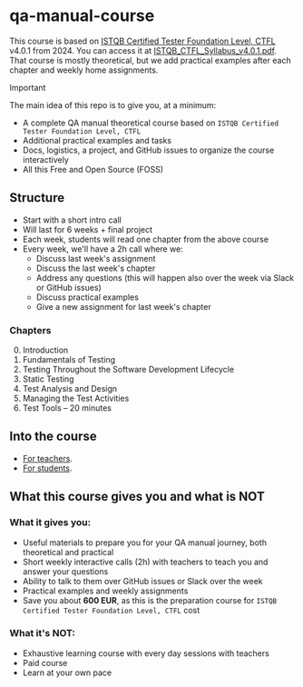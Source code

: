# qa-manual-course

This course is based on [ISTQB Certified Tester Foundation Level, CTFL](https://www.istqb.org/certifications/certified-tester-foundation-level-ctfl-v4-0/) v4.0.1 from 2024. You can access it at [ISTQB_CTFL_Syllabus_v4.0.1.pdf](docs/ISTQB_CTFL_Syllabus_v4.0.1.pdf).  
That course is mostly theoretical, but we add practical examples after each chapter and weekly home assignments.

> [!IMPORTANT]  
> The main idea of this repo is to give you, at a minimum:
> - A complete QA manual theoretical course based on `ISTQB Certified Tester Foundation Level, CTFL`
> - Additional practical examples and tasks
> - Docs, logistics, a project, and GitHub issues to organize the course interactively
> - All this Free and Open Source (FOSS)

## Structure

- Start with a short intro call
- Will last for 6 weeks + final project
- Each week, students will read one chapter from the above course
- Every week, we'll have a 2h call where we:
  - Discuss last week's assignment
  - Discuss the last week's chapter
  - Address any questions (this will happen also over the week via Slack or GitHub issues)
  - Discuss practical examples
  - Give a new assignment for last week's chapter

### Chapters

0. Introduction
1. Fundamentals of Testing
2. Testing Throughout the Software Development Lifecycle
3. Static Testing
4. Test Analysis and Design
5. Managing the Test Activities
6. Test Tools – 20 minutes

## Into the course

- [For teachers](docs/teachers.md).
- [For students](docs/students.md).

## What this course gives you and what is **NOT**

### What it gives you:

- Useful materials to prepare you for your QA manual journey, both theoretical and practical
- Short weekly interactive calls (2h) with teachers to teach you and answer your questions
- Ability to talk to them over GitHub issues or Slack over the week
- Practical examples and weekly assignments
- Save you about **600 EUR**, as this is the preparation course for `ISTQB Certified Tester Foundation Level, CTFL` cost

### What it's **NOT**:

- Exhaustive learning course with every day sessions with teachers
- Paid course
- Learn at your own pace
